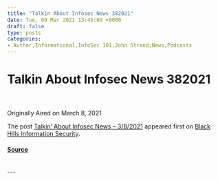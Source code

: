 ```yaml
---
title: "Talkin About Infosec News 382021"
date: Tue, 09 Mar 2021 13:45:00 +0000
draft: false
type: posts
categories: 
- Author,Informational,InfoSec 101,John Strand,News,Podcasts
---
```

# Talkin About Infosec News 382021

<br/>

<br/>
Originally Aired on March 8, 2021

The post [Talkin’ About Infosec News – 3/8/2021](https://www.blackhillsinfosec.com/talkin-about-infosec-news-3-8-2021/) appeared first on [Black Hills Information Security](https://www.blackhillsinfosec.com).

#### [Source](https://www.blackhillsinfosec.com/talkin-about-infosec-news-3-8-2021/)

<br/>
---
